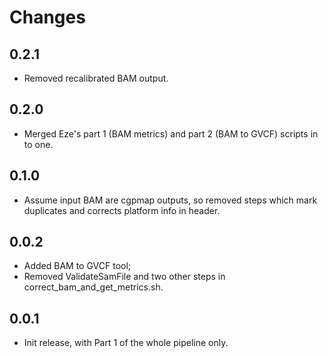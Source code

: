 # Changes

## 0.2.1

* Removed recalibrated BAM output.

## 0.2.0

* Merged Eze's part 1 (BAM metrics) and part 2 (BAM to GVCF) scripts in to one.

## 0.1.0

* Assume input BAM are cgpmap outputs, so removed steps which mark duplicates and corrects platform info in header.

## 0.0.2

* Added BAM to GVCF tool;
* Removed ValidateSamFile and two other steps in correct_bam_and_get_metrics.sh.

## 0.0.1

* Init release, with Part 1 of the whole pipeline only.
